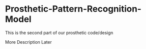 # Prosthetic-Pattern-Recognition-Model
This is the second part of our prosthetic code/design

More Description Later

